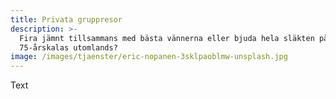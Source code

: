 ```yaml
---
title: Privata gruppresor
description: >-
  Fira jämnt tillsammans med bästa vännerna eller bjuda hela släkten på
  75-årskalas utomlands?
image: /images/tjaenster/eric-nopanen-3sklpaoblmw-unsplash.jpg
---
```


Text